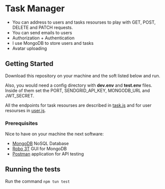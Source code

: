 # Task Manager


- You can address to users and tasks resourses to play with GET, POST, DELETE and PATCH requests.
- You can send emails to users
- Authorization + Authentication
- I use MongoDB to store users and tasks
- Avatar uploading



## Getting Started

Download this repository on your machine and the soft listed below and run. 

Also, you would need a config directory with **dev.env** and **test.env** files. Inside of them set the PORT, SENDGRID_API_KEY, MONGODB_URL and JWT_SECRET.

All the endpoints for task resourses are described in [task.js](src/routers/task.js) and for user resourses in [user.js](src/routers/user.js).

### Prerequisites

Nice to have on your machine the next software:
- [MongoDB](https://www.mongodb.com/) NoSQL Database
- [Robo 3T](https://robomongo.org/) GUI for MongoDB
- [Postman](https://www.postman.com/) application for API testing 

## Running the tests

Run the command `npm tun test`
